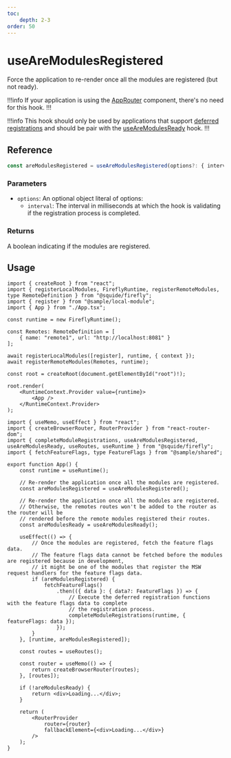 ```yaml
---
toc:
    depth: 2-3
order: 50
---
```


# useAreModulesRegistered

Force the application to re-render once all the modules are registered (but not ready).

!!!info
If your application is using the [AppRouter](../routing/appRouter.md) component, there's no need for this hook.
!!!

!!!info
This hook should only be used by applications that support [deferred registrations](./registerRemoteModules.md#defer-the-registration-of-routes-or-navigation-items) and should be pair with the [useAreModulesReady](./useAreModulesReady.md) hook.
!!!

## Reference

```ts
const areModulesRegistered = useAreModulesRegistered(options?: { interval? })
```

### Parameters

- `options`: An optional object literal of options:
    - `interval`: The interval in milliseconds at which the hook is validating if the registration process is completed.

### Returns

A boolean indicating if the modules are registered.

## Usage

```tsx !#12-13 host/src/bootstrap.tsx
import { createRoot } from "react";
import { registerLocalModules, FireflyRuntime, registerRemoteModules, type RemoteDefinition } from "@squide/firefly";
import { register } from "@sample/local-module";
import { App } from "./App.tsx";

const runtime = new FireflyRuntime();

const Remotes: RemoteDefinition = [
    { name: "remote1", url: "http://localhost:8081" }
];

await registerLocalModules([register], runtime, { context });
await registerRemoteModules(Remotes, runtime);

const root = createRoot(document.getElementById("root")!);

root.render(
    <RuntimeContext.Provider value={runtime}>
        <App />
    </RuntimeContext.Provider>
);
```

```tsx !#10,17-29 host/src/App.tsx
import { useMemo, useEffect } from "react";
import { createBrowserRouter, RouterProvider } from "react-router-dom";
import { completeModuleRegistrations, useAreModulesRegistered, useAreModulesReady, useRoutes, useRuntime } from "@squide/firefly";
import { fetchFeatureFlags, type FeatureFlags } from "@sample/shared";

export function App() {
    const runtime = useRuntime();

    // Re-render the application once all the modules are registered.
    const areModulesRegistered = useAreModulesRegistered();

    // Re-render the application once all the modules are registered.
    // Otherwise, the remotes routes won't be added to the router as the router will be
    // rendered before the remote modules registered their routes.
    const areModulesReady = useAreModulesReady();

    useEffect(() => {
        // Once the modules are registered, fetch the feature flags data.
        // The feature flags data cannot be fetched before the modules are registered because in development,
        // it might be one of the modules that register the MSW request handlers for the feature flags data.
        if (areModulesRegistered) {
            fetchFeatureFlags()
                .then(({ data }: { data?: FeatureFlags }) => {
                    // Execute the deferred registration functions with the feature flags data to complete
                    // the registration process.
                    completeModuleRegistrations(runtime, { featureFlags: data });
                });
        }
    }, [runtime, areModulesRegistered]);

    const routes = useRoutes();

    const router = useMemo(() => {
        return createBrowserRouter(routes);
    }, [routes]);

    if (!areModulesReady) {
        return <div>Loading...</div>;
    }

    return (
        <RouterProvider
            router={router}
            fallbackElement={<div>Loading...</div>}
        />
    );
}
```
